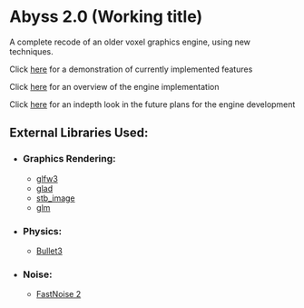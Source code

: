 # Abyss 2.0 (Working title)

A complete recode of an older voxel graphics engine, using new techniques.

Click [here](Docs/Features.md) for a demonstration of currently implemented features

Click [here](Docs/Implementations.md) for an overview of the engine implementation

Click [here](Docs/Plans.md) for an indepth look in the future plans for the engine development


## External Libraries Used:
* ### Graphics Rendering:
    * [glfw3](https://github.com/glfw/glfw)
    * [glad](https://github.com/Dav1dde/glad)
    * [stb_image](https://github.com/nothings/stb)
    * [glm](https://github.com/g-truc/glm)
* ### Physics:
    * [Bullet3](https://github.com/bulletphysics/bullet3)
* ### Noise:
    * [FastNoise 2](https://github.com/Auburn/FastNoise2/)
  

